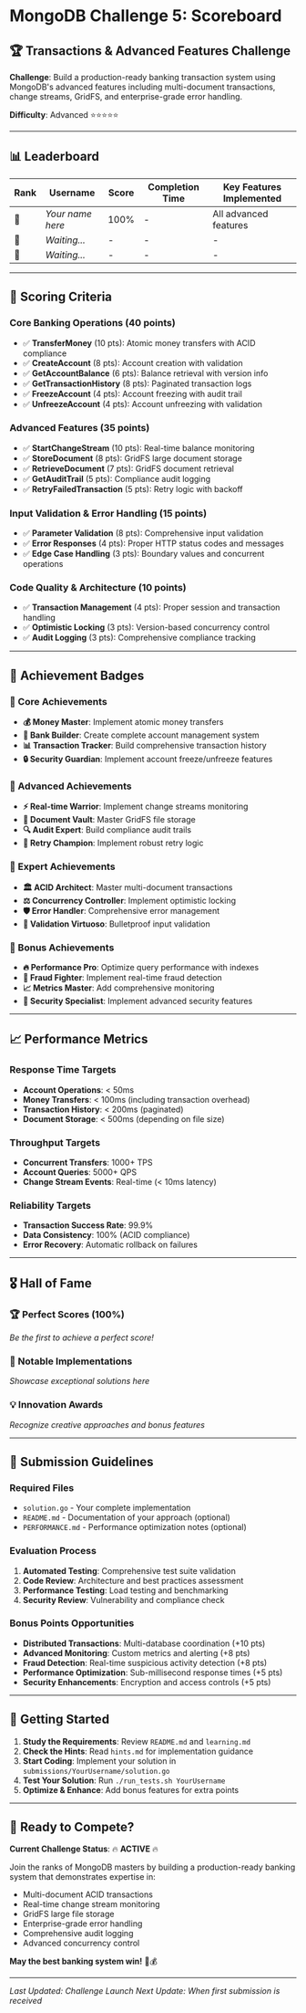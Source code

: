 # MongoDB Challenge 5: Scoreboard

## 🏆 Transactions & Advanced Features Challenge

**Challenge**: Build a production-ready banking transaction system using MongoDB's advanced features including multi-document transactions, change streams, GridFS, and enterprise-grade error handling.

**Difficulty**: Advanced ⭐⭐⭐⭐⭐

---

## 📊 Leaderboard

| Rank | Username | Score | Completion Time | Key Features Implemented |
|------|----------|-------|----------------|-------------------------|
| 🥇 | *Your name here* | 100% | - | All advanced features |
| 🥈 | *Waiting...* | - | - | - |
| 🥉 | *Waiting...* | - | - | - |

---

## 🎯 Scoring Criteria

### Core Banking Operations (40 points)
- ✅ **TransferMoney** (10 pts): Atomic money transfers with ACID compliance
- ✅ **CreateAccount** (8 pts): Account creation with validation
- ✅ **GetAccountBalance** (6 pts): Balance retrieval with version info
- ✅ **GetTransactionHistory** (8 pts): Paginated transaction logs
- ✅ **FreezeAccount** (4 pts): Account freezing with audit trail
- ✅ **UnfreezeAccount** (4 pts): Account unfreezing with validation

### Advanced Features (35 points)
- ✅ **StartChangeStream** (10 pts): Real-time balance monitoring
- ✅ **StoreDocument** (8 pts): GridFS large document storage
- ✅ **RetrieveDocument** (7 pts): GridFS document retrieval
- ✅ **GetAuditTrail** (5 pts): Compliance audit logging
- ✅ **RetryFailedTransaction** (5 pts): Retry logic with backoff

### Input Validation & Error Handling (15 points)
- ✅ **Parameter Validation** (8 pts): Comprehensive input validation
- ✅ **Error Responses** (4 pts): Proper HTTP status codes and messages
- ✅ **Edge Case Handling** (3 pts): Boundary values and concurrent operations

### Code Quality & Architecture (10 points)
- ✅ **Transaction Management** (4 pts): Proper session and transaction handling
- ✅ **Optimistic Locking** (3 pts): Version-based concurrency control
- ✅ **Audit Logging** (3 pts): Comprehensive compliance tracking

---

## 🏅 Achievement Badges

### 🎯 Core Achievements
- **💰 Money Master**: Implement atomic money transfers
- **🏦 Bank Builder**: Create complete account management system
- **📊 Transaction Tracker**: Build comprehensive transaction history
- **🔒 Security Guardian**: Implement account freeze/unfreeze features

### 🚀 Advanced Achievements
- **⚡ Real-time Warrior**: Implement change streams monitoring
- **📁 Document Vault**: Master GridFS file storage
- **🔍 Audit Expert**: Build compliance audit trails
- **🔄 Retry Champion**: Implement robust retry logic

### 💎 Expert Achievements
- **🏛️ ACID Architect**: Master multi-document transactions
- **⚖️ Concurrency Controller**: Implement optimistic locking
- **🛡️ Error Handler**: Comprehensive error management
- **🎯 Validation Virtuoso**: Bulletproof input validation

### 🌟 Bonus Achievements
- **🔥 Performance Pro**: Optimize query performance with indexes
- **🚨 Fraud Fighter**: Implement real-time fraud detection
- **📈 Metrics Master**: Add comprehensive monitoring
- **🔐 Security Specialist**: Implement advanced security features

---

## 📈 Performance Metrics

### Response Time Targets
- **Account Operations**: < 50ms
- **Money Transfers**: < 100ms (including transaction overhead)
- **Transaction History**: < 200ms (paginated)
- **Document Storage**: < 500ms (depending on file size)

### Throughput Targets
- **Concurrent Transfers**: 1000+ TPS
- **Account Queries**: 5000+ QPS
- **Change Stream Events**: Real-time (< 10ms latency)

### Reliability Targets
- **Transaction Success Rate**: 99.9%
- **Data Consistency**: 100% (ACID compliance)
- **Error Recovery**: Automatic rollback on failures

---

## 🎖️ Hall of Fame

### 🏆 Perfect Scores (100%)
*Be the first to achieve a perfect score!*

### 🌟 Notable Implementations
*Showcase exceptional solutions here*

### 💡 Innovation Awards
*Recognize creative approaches and bonus features*

---

## 📝 Submission Guidelines

### Required Files
- `solution.go` - Your complete implementation
- `README.md` - Documentation of your approach (optional)
- `PERFORMANCE.md` - Performance optimization notes (optional)

### Evaluation Process
1. **Automated Testing**: Comprehensive test suite validation
2. **Code Review**: Architecture and best practices assessment
3. **Performance Testing**: Load testing and benchmarking
4. **Security Review**: Vulnerability and compliance check

### Bonus Points Opportunities
- **Distributed Transactions**: Multi-database coordination (+10 pts)
- **Advanced Monitoring**: Custom metrics and alerting (+8 pts)
- **Fraud Detection**: Real-time suspicious activity detection (+8 pts)
- **Performance Optimization**: Sub-millisecond response times (+5 pts)
- **Security Enhancements**: Encryption and access controls (+5 pts)

---

## 🎯 Getting Started

1. **Study the Requirements**: Review `README.md` and `learning.md`
2. **Check the Hints**: Read `hints.md` for implementation guidance
3. **Start Coding**: Implement your solution in `submissions/YourUsername/solution.go`
4. **Test Your Solution**: Run `./run_tests.sh YourUsername`
5. **Optimize & Enhance**: Add bonus features for extra points

---

## 🏁 Ready to Compete?

**Current Challenge Status**: 🔥 **ACTIVE** 🔥

Join the ranks of MongoDB masters by building a production-ready banking system that demonstrates expertise in:
- Multi-document ACID transactions
- Real-time change stream monitoring
- GridFS large file storage
- Enterprise-grade error handling
- Comprehensive audit logging
- Advanced concurrency control

**May the best banking system win!** 🚀💰

---

*Last Updated: Challenge Launch*
*Next Update: When first submission is received*
